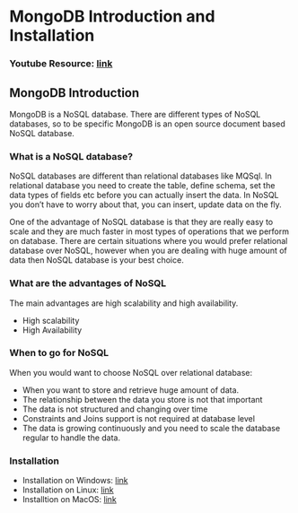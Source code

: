 # MongoDB Introduction and Installation

### Youtube Resource: [link](https://www.youtube.com/watch?v=GtD93tVZDX4)

## MongoDB Introduction

MongoDB is a NoSQL database. There are different types of NoSQL databases, so to be specific MongoDB is an open source document based NoSQL database.

### What is a NoSQL database?

NoSQL databases are different than relational databases like MQSql. In relational database you need to create the table, define schema, set the data types of fields etc before you can actually insert the data. In NoSQL you don’t have to worry about that, you can insert, update data on the fly.

One of the advantage of NoSQL database is that they are really easy to scale and they are much faster in most types of operations that we perform on database. There are certain situations where you would prefer relational database over NoSQL, however when you are dealing with huge amount of data then NoSQL database is your best choice.

### What are the advantages of NoSQL

The main advantages are high scalability and high availability.

- High scalability
- High Availability

### When to go for NoSQL

When you would want to choose NoSQL over relational database:

- When you want to store and retrieve huge amount of data.
- The relationship between the data you store is not that important
- The data is not structured and changing over time
- Constraints and Joins support is not required at database level
- The data is growing continuously and you need to scale the database regular to handle the data.

### Installation

- Installation on Windows: [link](https://beginnersbook.com/2017/09/how-to-install-and-configure-mongodb-for-windows/)
- Installation on Linux: [link](https://www.tecmint.com/install-mongodb-on-ubuntu-18-04/)
- Installtion on MacOS: [link](https://treehouse.github.io/installation-guides/mac/mongo-mac.html)
